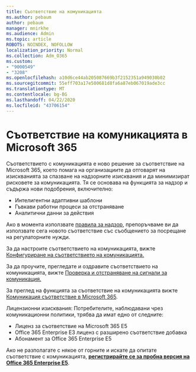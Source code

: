 ```yaml
---
title: Съответствие на комуникацията
ms.author: pebaum
author: pebaum
manager: mnirkhe
ms.audience: Admin
ms.topic: article
ROBOTS: NOINDEX, NOFOLLOW
localization_priority: Normal
ms.collection: Adm_O365
ms.custom:
- "9000549"
- "3208"
ms.openlocfilehash: a10d6ce44ab205087669b3f2152351a949030b02
ms.sourcegitcommit: 55eff703a17e500681d8fa6a87eb067019ade3cc
ms.translationtype: MT
ms.contentlocale: bg-BG
ms.lasthandoff: 04/22/2020
ms.locfileid: "43706154"
---
```

# <a name="communication-compliance-in-microsoft-365"></a>Съответствие на комуникацията в Microsoft 365

Съответствието с комуникацията е ново решение за съответствие на Microsoft 365, което помага на организациите да отговарят на изискванията за спазване на надзорните изисквания и да минимизират рисковете за комуникацията. Тя се основава на функцията за надзор и съдържа нови подобрения, включително:

- Интелигентни адаптивни шаблони
- Гъвкави работни процеси за отстраняване
- Аналитични данни за действия

Ако в момента използвате [правила за надзор](https://docs.microsoft.com/microsoft-365/compliance/supervision-policies), препоръчваме ви да използвате сега новото съответствие със съобщението за посрещане на регулаторните нужди.

За да настроите съответствието на комуникацията, вижте [Конфигуриране на съответствието на комуникацията.](https://docs.microsoft.com/microsoft-365/compliance/communication-compliance-configure)

За да проучите, прегледате и оздравите съответствието на комуникацията, вижте [Проверка и отстраняване на сигнали за комуникация.](https://docs.microsoft.com/microsoft-365/compliance/communication-compliance-investigate-remediate)

За преглед на функцията за съответствие на комуникацията вижте [Комуникация съответствие в Microsoft 365](https://docs.microsoft.com/microsoft-365/compliance/communication-compliance).

Лицензионни изисквания: Потребителите, наблюдавани чрез комуникационни политики, трябва да имат едно от следните:

- Лиценз за съответствие на Microsoft 365 E5
- Office 365 Enterprise E3 лиценз с разширено съответствие добавка
- Абонамент за Office 365 Enterprise E5

Ако не разполагате с някое от горните и искате да опитате съответствие с комуникацията, **[регистрирайте се за пробна версия на Office 365 Enterprise E5](https://go.microsoft.com/fwlink/p/?LinkID=698279)**.